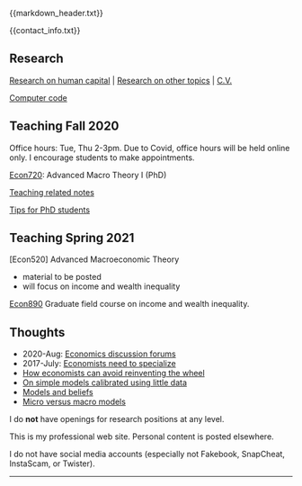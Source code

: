 {{markdown_header.txt}}

{{contact_info.txt}}

## Research #

[Research on human capital](Research/research.html)  |  [Research on other topics](Research/research_other.html) | [C.V.](Research/CV_LutzHendricks.pdf)

[Computer code](computer_code.html)

## Teaching Fall 2020

Office hours: Tue, Thu 2-3pm. 
Due to Covid, office hours will be held online only. I encourage students to make appointments.

[Econ720](econ720/econ720.html): Advanced Macro Theory I (PhD)

[Teaching related notes](teaching/teaching.html)

[Tips for PhD students](teaching/phd_students.html)

## Teaching Spring 2021

[Econ520] Advanced Macroeconomic Theory 

* material to be posted
* will focus on income and wealth inequality

[Econ890](Econ890/econ890.html) Graduate field course on income and wealth inequality.


## Thoughts ##

* 2020-Aug: [Economics discussion forums](thoughts/forums.html)
* 2017-July: [Economists need to specialize](thoughts/specialization.html)
* [How economists can avoid reinventing the wheel](thoughts/duplication.html)
* [On simple models calibrated using little data](thoughts/quantitative_models.html)
* [Models and beliefs](thoughts/models_beliefs.html)
* [Micro versus macro models](thoughts/micro_macro.html)

I do **not** have openings for research positions at any level.

This is my professional web site. Personal content is posted elsewhere.

I do not have social media accounts (especially not Fakebook, SnapCheat, InstaScam, or Twister).

-----------
